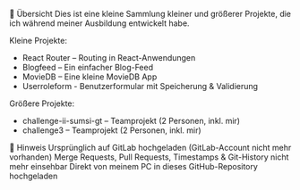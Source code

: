 📌 Übersicht
Dies ist eine kleine Sammlung kleiner und größerer Projekte, die ich während meiner Ausbildung entwickelt habe.

Kleine Projekte:
  - React Router – Routing in React-Anwendungen
  - Blogfeed – Ein einfacher Blog-Feed
  - MovieDB – Eine kleine MovieDB App
  - Userroleform - Benutzerformular mit Speicherung & Validierung

Größere Projekte:
- challenge-ii-sumsi-gt – Teamprojekt (2 Personen, inkl. mir)
- challenge3 – Teamprojekt (2 Personen, inkl. mir)

📌 Hinweis
 Ursprünglich auf GitLab hochgeladen (GitLab-Account nicht mehr vorhanden)
 Merge Requests, Pull Requests, Timestamps & Git-History nicht mehr einsehbar
 Direkt von meinem PC in dieses GitHub-Repository hochgeladen

